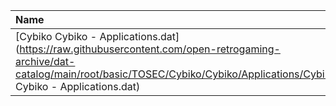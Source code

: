|Name|Size|
|:---|---:|
|[Cybiko Cybiko - Applications.dat](https://raw.githubusercontent.com/open-retrogaming-archive/dat-catalog/main/root/basic/TOSEC/Cybiko/Cybiko/Applications/Cybiko Cybiko - Applications.dat)|20957|

